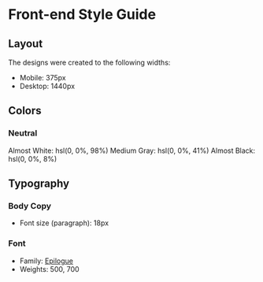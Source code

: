 # Front-end Style Guide

## Layout

The designs were created to the following widths:

- Mobile: 375px
- Desktop: 1440px

## Colors

### Neutral

Almost White: hsl(0, 0%, 98%)
Medium Gray: hsl(0, 0%, 41%)
Almost Black: hsl(0, 0%, 8%)

## Typography

### Body Copy

- Font size (paragraph): 18px

### Font

- Family: [Epilogue](https://fonts.google.com/specimen/Epilogue)
- Weights: 500, 700
